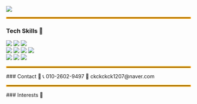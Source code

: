 <img src="https://capsule-render.vercel.app/api?type=venom&color=gradient&height=200&section=header&text=Welcome%20to%20Changki's%20Github&fontSize=40" />
<hr style="border: 2px solid #ffa500;" />

### Tech Skills 🚀
<img src="https://img.shields.io/badge/python-%233776AB.svg?&style=for-the-badge&logo=python&logoColor=white" />&nbsp;<img src="https://img.shields.io/badge/kotlin-%230095D5.svg?&style=for-the-badge&logo=kotlin&logoColor=white" />&nbsp;<img src="https://img.shields.io/badge/java-%23007396.svg?&style=for-the-badge&logo=java&logoColor=white" />
<br>
<img src="https://img.shields.io/badge/tensorflow-%23FF6F00.svg?&style=for-the-badge&logo=tensorflow&logoColor=white" />&nbsp;<img src="https://img.shields.io/badge/scikit--learn-%23F7931E.svg?&style=for-the-badge&logo=scikit-learn&logoColor=black" />&nbsp;<img src="https://img.shields.io/badge/ubuntu-%23E95420.svg?&style=for-the-badge&logo=ubuntu&logoColor=white" />&nbsp;<img src="https://img.shields.io/badge/git-%23F05032.svg?&style=for-the-badge&logo=git&logoColor=white" />
<br>
<img src="https://img.shields.io/badge/android-%233DDC84.svg?&style=for-the-badge&logo=android&logoColor=black" />&nbsp;<img src="https://img.shields.io/badge/pandas-%23150458.svg?&style=for-the-badge&logo=pandas&logoColor=white" />&nbsp;<img src="https://img.shields.io/badge/numpy-%23013243.svg?&style=for-the-badge&logo=numpy&logoColor=white" />

<hr style="border: 2px solid #ffa500;" />
### Contact 🤙
📞 010-2602-9497
📧 ckckckck1207@naver.com

<hr style="border: 2px solid #ffa500;" />
### Interests 💫

